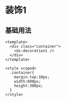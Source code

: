 # 装饰1

## 基础用法

<Decoration1 />

```vue
<template>
  <div class="container">
    <dz-decoration1 />
  </div>
</template>

<style scoped>
  .container{
    margin-top:10px;
    width:600px;
    height:300px;
  }
</style>
```